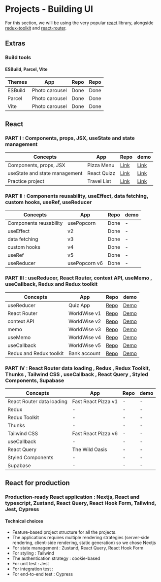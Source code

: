 # Projects - Building UI

For this section, we will be using the very popular [react](https://github.com/facebook/react) library, alongside [redux-toolkit](https://github.com/reduxjs/redux-toolkit) and [react-router](https://github.com/ReactTraining/react-router).

## Extras

### Build tools

#### ESBuild, Parcel, Vite

| Themes  | App            | Repo | Repo |
| ------- | -------------- | ---- | ---- |
| ESBuild | Photo carousel | Done | Done |
| Parcel  | Photo carousel | Done | Done |
| Vite    | Photo carousel | Done | Done |

## React

### PART I : Components, props, JSX, useState and state management

| Concepts                      | App         | Repo                                                                                       | demo                                                                                       |
| ----------------------------- | ----------- | ------------------------------------------------------------------------------------------ | ------------------------------------------------------------------------------------------ |
| Components, props, JSX        | Pizza Menu  | [Link](https://pizza-menu-props-jsx-components.vercel.app/)                                | [Link](https://github.com/hermkan/react-part-I-projects/tree/main/01-components-props-jsx) |
| useState and state management | React Quizz | [Link](https://github.com/hermkan/react-part-I-projects/tree/main/01-components-props-jsx) | [Link](https://github.com/hermkan/react-part-I-projects/tree/main/01-components-props-jsx) |
| Practice project              | Travel List | [Link](https://github.com/hermkan/react-part-I-projects/tree/main/01-components-props-jsx) | [Link](https://github.com/hermkan/react-part-I-projects/tree/main/01-components-props-jsx) |

### PART II : Components reusability, useEffect, data fetching, custom hooks, useRef, useReducer

| Concepts               | App           | Repo | demo |
| ---------------------- | ------------- | ---- | ---- |
| Components reusability | usePopcorn    | Done | -    |
| useEffect              | v2            | Done | -    |
| data fetching          | v3            | Done | -    |
| custom hooks           | v4            | Done | -    |
| useRef                 | v5            | Done | -    |
| useReducer             | usePopcorn v6 | Done | -    |

### PART III : useReducer, React Router, context API, useMemo , useCallback, Redux and Redux toolkit

| Concepts                | App          | Repo                                                                               | demo                                                                               |
| ----------------------- | ------------ | ---------------------------------------------------------------------------------- | ---------------------------------------------------------------------------------- |
| useReducer              | Quiz App     | [Repo](https://github.com/genFD/react-part-III-projects/tree/main/04-bank-account) | [Demo](https://github.com/genFD/react-part-III-projects/tree/main/04-bank-account) |
| React Router            | WorldWise v1 | [Repo](https://github.com/genFD/react-part-III-projects/tree/main/04-bank-account) | [Demo](https://github.com/genFD/react-part-III-projects/tree/main/04-bank-account) |
| context API             | WorldWise v2 | [Repo](https://github.com/genFD/react-part-III-projects/tree/main/04-bank-account) | [Demo](https://github.com/genFD/react-part-III-projects/tree/main/04-bank-account) |
| memo                    | WorldWise v3 | [Repo](https://github.com/genFD/react-part-III-projects/tree/main/04-bank-account) | [Demo](https://github.com/genFD/react-part-III-projects/tree/main/04-bank-account) |
| useMemo                 | WorldWise v4 | [Repo](https://github.com/genFD/react-part-III-projects/tree/main/04-bank-account) | [Demo](https://github.com/genFD/react-part-III-projects/tree/main/04-bank-account) |
| useCallback             | WorldWise v5 | [Repo](https://github.com/genFD/react-part-III-projects/tree/main/04-bank-account) | [Demo](https://github.com/genFD/react-part-III-projects/tree/main/04-bank-account) |
| Redux and Redux toolkit | Bank account | [Repo](https://github.com/genFD/react-part-III-projects/tree/main/04-bank-account) | [Demo](https://github.com/genFD/react-part-III-projects/tree/main/04-bank-account) |

<!-- Redux and Redux toolkit Link : [Link](https://github.com/genFD/react-part-III-projects/tree/main/04-bank-account) -->

### PART IV : React Router data loading , Redux , Redux Toolkit, Thunks , Tailwind CSS , useCallback , React Query , Styled Components, Supabase

| Concepts                  | App                 | Repo | demo |
| ------------------------- | ------------------- | ---- | ---- |
| React Router data loading | Fast React Pizza v1 | -    | -    |
| Redux                     | -                   | -    | -    |
| Redux Toolkit             | -                   | -    | -    |
| Thunks                    | -                   | -    | -    |
| Tailwind CSS              | Fast React Pizza v6 | -    | -    |
| useCallback               | -                   | -    | -    |
| React Query               | The Wild Oasis      | -    | -    |
| Styled Components         | -                   | -    | -    |
| Supabase                  | -                   | -    | -    |

## React for production

### Production-ready React application : Nextjs, React and typescript, Zustand, React Query, React Hook Form, Tailwind, Jest, Cypress

#### Technical choices

- Feature-based project structure for all the projects.
- The applications requires multiple rendering strategies (server-side rendering, client-side rendering, static generation) so we chose Nextjs
- For state management : Zustand, React Query, React Hook Form
- For styling : Tailwind
- The authentication strategy : cookie-based
- For unit test : Jest
- For integration test :
- For end-to-end test : Cypress

<!-- #### Projects

- audiophile : [audiophile demo](audiophile) / [audiophile repo](repo)
- Invoice : [Invoice demo](jobboard) / [Invoice repo](repo)
- Feedback : [Feedback demo](jobboard) / [Feedback repo](repo)
- Job board: [Job board demo](jobboard) / [Job board repo](repo) -->
